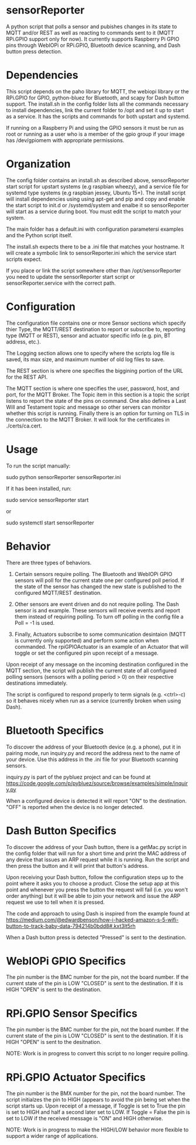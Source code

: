 # sensorReporter
A python script that polls a sensor and pubishes changes in its state to MQTT
and/or REST as well as reacting to commands sent to it (MQTT RPi.GPIO support 
only for now). It currently supports Raspberry Pi GPIO pins through WebIOPi or
RPi.GPIO, Bluetooth device scanning, and Dash button press detection.

# Dependencies
This script depends on the paho library for MQTT, the webiopi library or the 
RPi.GPIO for GPIO, python-bluez for Bluetooth, and scapy for Dash button 
support. The install.sh in the config folder lists all the commands necessary 
to install dependencies, link the current folder to /opt and set it up to start 
as a service. It has the scripts and commands for both upstart and systemd.

If running on a Raspberry Pi and using the GPIO sensors it must be run as root
or running as a user who is a member of the gpio group if your image has 
/dev/gpiomem with appropriate permissions.

# Organization
The config folder contains an install.sh as described above, sensorReporter start 
script for upstart systems (e.g raspbian wheezy), and a service file for systemd 
type systems (e.g raspbian jessey, Ubuntu 15+). The install script will install 
dependencies using using apt-get and pip and copy and enable the start script to 
init.d or /systemd/system and enalbe it so sensorReporter will start as a service 
during boot. You must edit the script to match your system.

The main folder has a default.ini with configuration parametersi examples  and the 
Python script itself.

The install.sh expects there to be a .ini file that matches your hostname. It 
will create a symbolic link to sensorReporter.ini which the service start 
scripts expect.

If you place or link the script somewhere other than /opt/sensorReporter you need 
to update the sensorReporter start script or sensorReporter.service with the correct 
path.

# Configuration
The configuration file contains one or more Sensor sections which specify thier 
Type, the MQTT/REST destination to report or subscribe to, reporting type (MQTT 
or REST), sensor and actuator specific info (e.g. pin, BT address, etc.).

The Logging section allows one to specify where the scripts log file is saved, 
its max size, and maximum number of old log files to save.

The REST section is where one specifies the biggining portion of the URL for the
REST API.

The MQTT section is where one specifies the user, password, host, and port, for 
the MQTT Broker. The Topic item in this section is a topic the script listens to 
report the state of the pins on command. One also defines a Last Will and 
Testament topic and message so other servers can monitor whether this script is 
running. Finally there is an option for turning on TLS in the connection to the
MQTT Broker. It will look for the certificates in ./certs/ca.cert.

# Usage
To run the script manually:

sudo python sensorReporter sensorReporter.ini

If it has been installed, run:

sudo service sensorReporter start

or

sudo systemctl start sensorReporter

# Behavior
There are three types of behaviors.

1. Certain sensors require polling. The Bluetooth and WebIOPi GPIO sensors will
poll for the current state one per configured poll period. If the state of the 
sensor has changed the new state is published to the configured MQTT/REST 
destination.

2. Other sensors are event driven and do not require polling. The Dash sensor 
is and example. These sensors will receive events and report them instead of
requiring polling. To turn off polling in the config file a Poll = -1 is used.

3. Finally, Actuators subscribe to some communication desintaion (MQTT is 
currently only supported) and perform some action when commanded. The 
rpiGPIOActuator is an example of an Actuator that will toggle or set the 
configured pin upon receipt of a message.

Upon receipt of any message on the incoming destination configured in the MQTT 
section, the script will publish the current state of all configured polling 
sensors (sensors with a polling period &gt; 0) on their respective destinations 
immediately.

The script is configured to respond properly to term signals (e.g. &lt;ctrl&gt;-c) so 
it behaves nicely when run as a service (currently broken when using Dash).

# Bluetooth Specifics
To discover the address of your Bluetooth device (e.g. a phone), put it in 
pairing mode, run inquiry.py and record the address next to the name of your 
device. Use this address in the .ini file for your Bluetooth scanning sensors.

inquiry.py is part of the pybluez project and can be found at 
https://code.google.com/p/pybluez/source/browse/examples/simple/inquiry.py

When a configured device is detected it will report "ON" to the destination. 
"OFF" is reported when the device is no longer detected.

# Dash Button Specifics
To discover the address of your Dash button, there is a getMac.py script in the
config folder that will run for a short time and print the MAC address of any
device that issues an ARP request while it is running. Run the script and then
press the button and it will print that button's address.

Upon receiving your Dash button, follow the configuration steps up to the point
where it asks you to choose a product. Close the setup app at this point and 
whenever you press the button the request will fail (i.e. you won't order 
anything) but it will be able to join your network and issue the ARP request we
use to tell when it is pressed.

The code and approach to using Dash is inspired from the example found at
https://medium.com/@edwardbenson/how-i-hacked-amazon-s-5-wifi-button-to-track-baby-data-794214b0bdd8#.kxt3lt5rh

When a Dash button press is detected "Pressed" is sent to the destination.

# WebIOPi GPIO Specifics
The pin number is the BMC number for the pin, not the board number. If the 
current state of the pin is LOW "CLOSED" is sent to the destination. If it is
HIGH "OPEN" is sent to the destination.

# RPi.GPIO Sensor Specifics
The pin number is the BMC number for the pin, not the board number. If the 
current state of the pin is LOW "CLOSED" is sent to the destination. If it is
HIGH "OPEN" is sent to the desitnation.

NOTE: Work is in progress to convert this script to no longer require polling.

# RPi.GPIO Actuator Specifics
The pin number is the BMX number for the pin, not the board number. The script 
initialzes the pin to HIGH (appears to avoid the pin being set when the script 
starts up. Upon receipt of a message, if Toggle is set to True the pin is set 
to HIGH and half a second later set to LOW. If Toggle = False the pin is set to
LOW if the received message is "ON" and HIGH otherwise.

NOTE: Work is in progress to make the HIGH/LOW behavior more flexible to 
support a wider range of applications.
